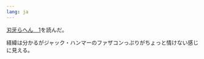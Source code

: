 ```yaml
---
lang: ja
---
```


[刃牙らへん　1](https://amzn.asia/d/gngQ4U4)を読んだ。

経緯は分かるがジャック・ハンマーのファザコンっぷりがちょっと情けない感じに見える。
